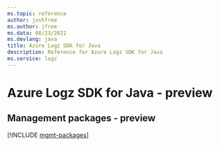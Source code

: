 ```yaml
---
ms.topic: reference
author: joshfree
ms.author: jfree
ms.data: 08/23/2022
ms.devlang: java
title: Azure Logz SDK for Java
description: Reference for Azure Logz SDK for Java
ms.service: logz
---
```

# Azure Logz SDK for Java - preview

## Management packages - preview
[!INCLUDE [mgmt-packages](logz-mgmt-index.md)]